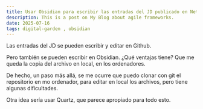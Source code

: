 ```yaml
---
title: Usar Obsidian para escribir las entradas del JD publicado en Netlify
description: This is a post on My Blog about agile frameworks.
date: 2025-07-16
tags: digital-garden , obsidian 
---
```


Las entradas del JD se pueden escribir y editar en Github.

Pero también se pueden escribir en Obsidian. ¿Qué ventajas tiene? Que me queda la copia del archivo en local, en los ordenadores.

De hecho, un paso más allá, se me ocurre que puedo clonar con git el repositorio en mo ordenador, para editar en local los archivos, pero tiene algunas dificultades.

Otra idea sería usar Quartz, que parece apropiado para todo esto.
